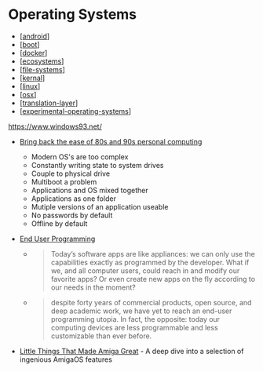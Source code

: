Operating Systems
=================

* [[android]]
* [[boot]]
* [[docker]]
* [[ecosystems]]
* [[file-systems]]
* [[kernal]]
* [[linux]]
* [[osx]]
* [[translation-layer]]
* [[experimental-operating-systems]]


https://www.windows93.net/





* [Bring back the ease of 80s and 90s personal computing](https://medium.com/@probonopd/bring-back-the-ease-of-80s-and-90s-personal-computing-393738c5e2a1)
    * Modern OS's are too complex
    * Constantly writing state to system drives
    * Couple to physical drive
    * Multiboot a problem
    * Applications and OS mixed together
    * Applications as one folder
    * Mutiple versions of an application useable
    * No passwords by default
    * Offline by default
* [End User Programming](https://www.inkandswitch.com/end-user-programming.html)
    * > Today’s software apps are like appliances: we can only use the capabilities exactly as programmed by the developer. What if we, and all computer users, could reach in and modify our favorite apps? Or even create new apps on the fly according to our needs in the moment?
    * > despite forty years of commercial products, open source, and deep academic work, we have yet to reach an end-user programming utopia. In fact, the opposite: today our computing devices are less programmable and less customizable than ever before.

* [Little Things That Made Amiga Great](https://datagubbe.se/ltmag/) - A deep dive into a selection of ingenious AmigaOS features

[//begin]: # "Autogenerated link references for markdown compatibility"
[android]: android.md "Android"
[boot]: boot.md "Boot - System Startup"
[docker]: docker.md "docker"
[ecosystems]: ecosystems.md "desktop ecosystems"
[file-systems]: file-systems.md "File Systems"
[kernal]: kernal.md "Kernal"
[linux]: linux.md "Linux"
[osx]: osx.md "osx"
[translation-layer]: translation-layer.md "translation-layer"
[experimental-operating-systems]: experimental-operating-systems.md "experimental-operating-systems"
[//end]: # "Autogenerated link references"